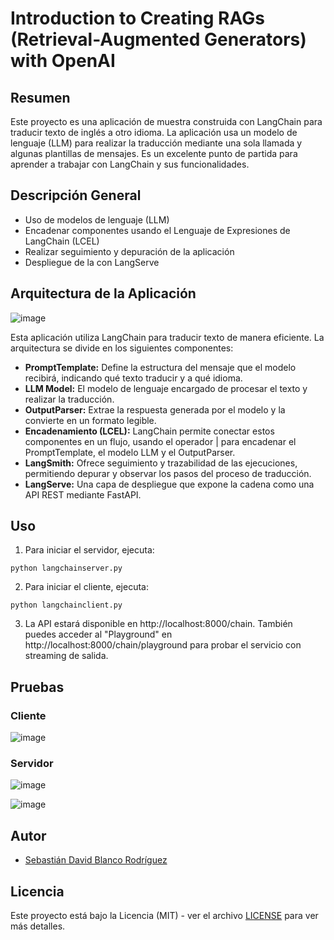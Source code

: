 # Introduction to Creating RAGs (Retrieval-Augmented Generators) with OpenAI

## Resumen
Este proyecto es una aplicación de muestra construida con LangChain para traducir texto de inglés a otro idioma. La aplicación usa un modelo de lenguaje (LLM) para realizar la traducción mediante una sola llamada y algunas plantillas de mensajes. Es un excelente punto de partida para aprender a trabajar con LangChain y sus funcionalidades.

## Descripción General

- Uso de modelos de lenguaje (LLM)
- Encadenar componentes usando el Lenguaje de Expresiones de LangChain (LCEL)
- Realizar seguimiento y depuración de la aplicación
- Despliegue de la con LangServe


## Arquitectura de la Aplicación

![image](https://github.com/user-attachments/assets/b6bc00e9-c5d0-49c2-aac2-f059a76bd9b8)


Esta aplicación utiliza LangChain para traducir texto de manera eficiente. La arquitectura se divide en los siguientes componentes:
- **PromptTemplate:** Define la estructura del mensaje que el modelo recibirá, indicando qué texto traducir y a qué idioma.
- **LLM Model:** El modelo de lenguaje encargado de procesar el texto y realizar la traducción.
- **OutputParser:** Extrae la respuesta generada por el modelo y la convierte en un formato legible.
- **Encadenamiento (LCEL):** LangChain permite conectar estos componentes en un flujo, usando el operador | para encadenar el PromptTemplate, el modelo LLM y el OutputParser.
- **LangSmith:** Ofrece seguimiento y trazabilidad de las ejecuciones, permitiendo depurar y observar los pasos del proceso de traducción.
- **LangServe:** Una capa de despliegue que expone la cadena como una API REST mediante FastAPI.


## Uso      

1. Para iniciar el servidor, ejecuta:
``` 
python langchainserver.py
```
2. Para iniciar el cliente, ejecuta:
``` 
python langchainclient.py
```
3.  La API estará disponible en http://localhost:8000/chain. También puedes acceder al "Playground" en http://localhost:8000/chain/playground para probar el servicio con streaming de salida.

## Pruebas

### Cliente
![image](https://github.com/user-attachments/assets/22b836c8-6ffd-42ce-8a31-7296dd0d6253)

### Servidor
![image](https://github.com/user-attachments/assets/5ef7aa48-0165-40de-a879-0b846fe39464)

![image](https://github.com/user-attachments/assets/74897ef5-2da3-4e00-bcc3-5c6db61be443)

## Autor

- [Sebastián David Blanco Rodríguez](https://github.com/Sebastian2929)


## Licencia


Este proyecto está bajo la Licencia (MIT) - ver el archivo [LICENSE](LICENSE.md) para ver más detalles.
